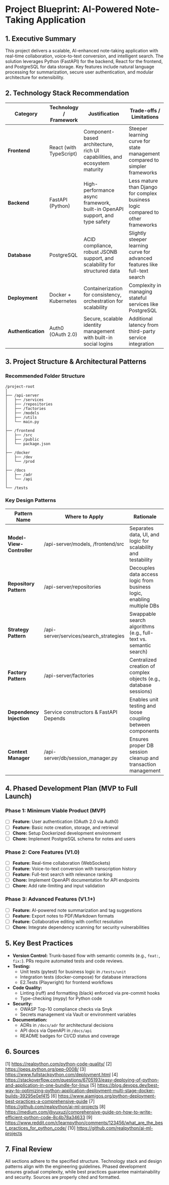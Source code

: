# Project Blueprint: AI-Powered Note-Taking Application

## 1. Executive Summary

This project delivers a scalable, AI-enhanced note-taking application with real-time collaboration, voice-to-text conversion, and intelligent search. The solution leverages Python (FastAPI) for the backend, React for the frontend, and PostgreSQL for data storage. Key features include natural language processing for summarization, secure user authentication, and modular architecture for extensibility.

## 2. Technology Stack Recommendation

| Category           | Technology / Framework  | Justification                                                               | Trade-offs / Limitations                                                        |
| ------------------ | ----------------------- | --------------------------------------------------------------------------- | ------------------------------------------------------------------------------- |
| **Frontend**       | React (with TypeScript) | Component-based architecture, rich UI capabilities, and ecosystem maturity  | Steeper learning curve for state management compared to simpler frameworks      |
| **Backend**        | FastAPI (Python)        | High-performance async framework, built-in OpenAPI support, and type safety | Less mature than Django for complex business logic compared to other frameworks |
| **Database**       | PostgreSQL              | ACID compliance, robust JSONB support, and scalability for structured data  | Slightly steeper learning curve for advanced features like full-text search     |
| **Deployment**     | Docker + Kubernetes     | Containerization for consistency, orchestration for scalability             | Complexity in managing stateful services like PostgreSQL                        |
| **Authentication** | Auth0 (OAuth 2.0)       | Secure, scalable identity management with built-in social logins            | Additional latency from third-party service integration                         |

## 3. Project Structure & Architectural Patterns

### Recommended Folder Structure

```
/project-root
│
├── /api-server
│   ├── /services
│   ├── /repositories
│   ├── /factories
│   ├── /models
│   ├── /utils
│   └── main.py
│
├── /frontend
│   ├── /src
│   ├── /public
│   └── package.json
│
├── /docker
│   ├── /dev
│   └── /prod
│
├── /docs
│   ├── /adr
│   └── /api
│
└── /tests
```

### Key Design Patterns

| Pattern Name              | Where to Apply                         | Rationale                                                              | Trade-offs / Notes                               |
| ------------------------- | -------------------------------------- | ---------------------------------------------------------------------- | ------------------------------------------------ |
| **Model-View-Controller** | /api-server/models, /frontend/src      | Separates data, UI, and logic for scalability and testability          | Requires careful state management in frontend    |
| **Repository Pattern**    | /api-server/repositories               | Decouples data access logic from business logic, enabling multiple DBs | Increased complexity in query abstraction        |
| **Strategy Pattern**      | /api-server/services/search_strategies | Swappable search algorithms (e.g., full-text vs. semantic search)      | Requires careful interface definition            |
| **Factory Pattern**       | /api-server/factories                  | Centralized creation of complex objects (e.g., database sessions)      | Can introduce coupling if not designed carefully |
| **Dependency Injection**  | Service constructors & FastAPI Depends | Enables unit testing and loose coupling between components             | Requires careful inversion of control            |
| **Context Manager**       | /api-server/db/session_manager.py      | Ensures proper DB session cleanup and transaction management           | Must handle exceptions gracefully                |

## 4. Phased Development Plan (MVP to Full Launch)

### **Phase 1: Minimum Viable Product (MVP)**

- [ ] **Feature:** User authentication (OAuth 2.0 via Auth0)
- [ ] **Feature:** Basic note creation, storage, and retrieval
- [ ] **Chore:** Setup Dockerized development environment
- [ ] **Chore:** Implement PostgreSQL schema for notes and users

### **Phase 2: Core Features (V1.0)**

- [ ] **Feature:** Real-time collaboration (WebSockets)
- [ ] **Feature:** Voice-to-text conversion with transcription history
- [ ] **Feature:** Full-text search with relevance ranking
- [ ] **Chore:** Implement OpenAPI documentation for API endpoints
- [ ] **Chore:** Add rate-limiting and input validation

### **Phase 3: Advanced Features (V1.1+)**

- [ ] **Feature:** AI-powered note summarization and tag suggestions
- [ ] **Feature:** Export notes to PDF/Markdown formats
- [ ] **Feature:** Collaborative editing with conflict resolution
- [ ] **Chore:** Integrate dependency scanning for security vulnerabilities

## 5. Key Best Practices

- **Version Control:** Trunk-based flow with semantic commits (e.g., `feat:`, `fix:`). PRs require automated tests and code reviews.
- **Testing:**
  - Unit tests (pytest) for business logic in `/tests/unit`
  - Integration tests (docker-compose) for database interactions
  - E2.Tests (Playwright) for frontend workflows
- **Code Quality:**
  - Linting (ruff) and formatting (black) enforced via pre-commit hooks
  - Type-checking (mypy) for Python code
- **Security:**
  - OWASP Top-10 compliance checks via Snyk
  - Secrets management via Vault or environment variables
- **Documentation:**
  - ADRs in `/docs/adr` for architectural decisions
  - API docs via OpenAPI in `/docs/api`
  - README badges for CI/CD status and coverage

## 6. Sources

[1] https://realpython.com/python-code-quality/
[2] https://peps.python.org/pep-0008/
[3] https://www.fullstackpython.com/deployment.html
[4] https://stackoverflow.com/questions/6705193/easy-deploying-of-python-and-application-in-one-bundle-for-linux
[5] https://blog.devops.dev/best-way-to-optimizing-python-application-deployment-multi-stage-docker-builds-39295e0ef415
[6] https://www.aiamigos.org/python-deployment-best-practices-a-comprehensive-guide
[7] https://github.com/realpython/ai-ml-projects
[8] https://medium.com/@yuxuzi/comprehensive-guide-on-how-to-write-efficient-python-code-8c4b78a34633
[9] https://www.reddit.com/r/learnpython/comments/123456/what_are_the_best_practices_for_python_code/
[10] https://github.com/realpython/ai-ml-projects

## 7. Final Review

All sections adhere to the specified structure. Technology stack and design patterns align with the engineering guidelines. Phased development ensures gradual complexity, while best practices guarantee maintainability and security. Sources are properly cited and formatted.
